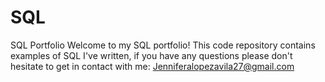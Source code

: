 # SQL
SQL Portfolio
Welcome to my SQL portfolio! This code repository contains examples of SQL I've written, if you have any questions please don't hesitate to get in contact with me: Jenniferalopezavila27@gmail.com
